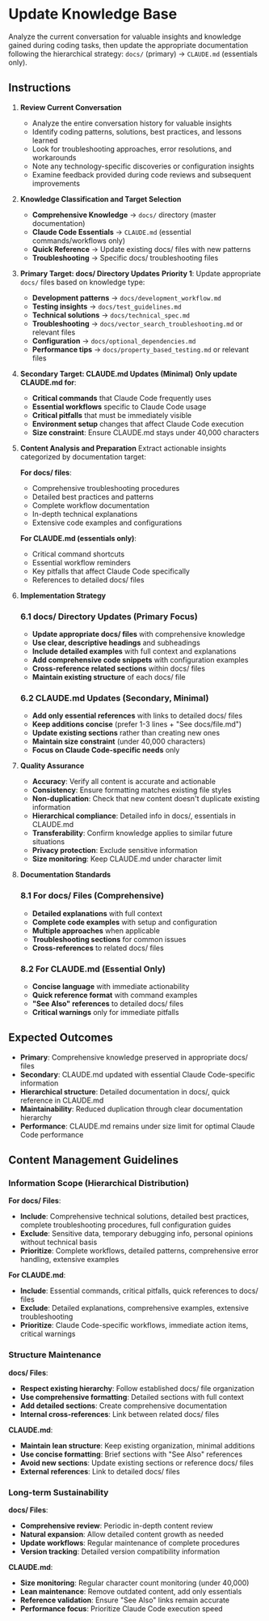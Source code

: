 # Update Knowledge Base

Analyze the current conversation for valuable insights and knowledge gained during coding tasks, then update the appropriate documentation following the hierarchical strategy: `docs/` (primary) → `CLAUDE.md` (essentials only).

## Instructions

1. **Review Current Conversation**
   - Analyze the entire conversation history for valuable insights
   - Identify coding patterns, solutions, best practices, and lessons learned
   - Look for troubleshooting approaches, error resolutions, and workarounds
   - Note any technology-specific discoveries or configuration insights
   - Examine feedback provided during code reviews and subsequent improvements

2. **Knowledge Classification and Target Selection**
   - **Comprehensive Knowledge** → `docs/` directory (master documentation)
   - **Claude Code Essentials** → `CLAUDE.md` (essential commands/workflows only)
   - **Quick Reference** → Update existing docs/ files with new patterns
   - **Troubleshooting** → Specific docs/ troubleshooting files

3. **Primary Target: docs/ Directory Updates**
   **Priority 1**: Update appropriate `docs/` files based on knowledge type:
   - **Development patterns** → `docs/development_workflow.md`
   - **Testing insights** → `docs/test_guidelines.md`
   - **Technical solutions** → `docs/technical_spec.md`
   - **Troubleshooting** → `docs/vector_search_troubleshooting.md` or relevant files
   - **Configuration** → `docs/optional_dependencies.md`
   - **Performance tips** → `docs/property_based_testing.md` or relevant files

4. **Secondary Target: CLAUDE.md Updates (Minimal)**
   **Only update CLAUDE.md for**:
   - **Critical commands** that Claude Code frequently uses
   - **Essential workflows** specific to Claude Code usage
   - **Critical pitfalls** that must be immediately visible
   - **Environment setup** changes that affect Claude Code execution
   - **Size constraint**: Ensure CLAUDE.md stays under 40,000 characters

5. **Content Analysis and Preparation**
   Extract actionable insights categorized by documentation target:

   **For docs/ files**:
   - Comprehensive troubleshooting procedures
   - Detailed best practices and patterns
   - Complete workflow documentation
   - In-depth technical explanations
   - Extensive code examples and configurations

   **For CLAUDE.md (essentials only)**:
   - Critical command shortcuts
   - Essential workflow reminders
   - Key pitfalls that affect Claude Code specifically
   - References to detailed docs/ files

6. **Implementation Strategy**

   ### 6.1 docs/ Directory Updates (Primary Focus)
   - **Update appropriate docs/ files** with comprehensive knowledge
   - **Use clear, descriptive headings** and subheadings
   - **Include detailed examples** with full context and explanations
   - **Add comprehensive code snippets** with configuration examples
   - **Cross-reference related sections** within docs/ files
   - **Maintain existing structure** of each docs/ file

   ### 6.2 CLAUDE.md Updates (Secondary, Minimal)
   - **Add only essential references** with links to detailed docs/ files
   - **Keep additions concise** (prefer 1-3 lines + "See docs/file.md")
   - **Update existing sections** rather than creating new ones
   - **Maintain size constraint** (under 40,000 characters)
   - **Focus on Claude Code-specific needs** only

7. **Quality Assurance**
   - **Accuracy**: Verify all content is accurate and actionable
   - **Consistency**: Ensure formatting matches existing file styles
   - **Non-duplication**: Check that new content doesn't duplicate existing information
   - **Hierarchical compliance**: Detailed info in docs/, essentials in CLAUDE.md
   - **Transferability**: Confirm knowledge applies to similar future situations
   - **Privacy protection**: Exclude sensitive information
   - **Size monitoring**: Keep CLAUDE.md under character limit

8. **Documentation Standards**

   ### 8.1 For docs/ Files (Comprehensive)
   - **Detailed explanations** with full context
   - **Complete code examples** with setup and configuration
   - **Multiple approaches** when applicable
   - **Troubleshooting sections** for common issues
   - **Cross-references** to related docs/ files

   ### 8.2 For CLAUDE.md (Essential Only)
   - **Concise language** with immediate actionability
   - **Quick reference format** with command examples
   - **"See Also" references** to detailed docs/ files
   - **Critical warnings** only for immediate pitfalls

## Expected Outcomes

- **Primary**: Comprehensive knowledge preserved in appropriate docs/ files
- **Secondary**: CLAUDE.md updated with essential Claude Code-specific information
- **Hierarchical structure**: Detailed documentation in docs/, quick reference in CLAUDE.md
- **Maintainability**: Reduced duplication through clear documentation hierarchy
- **Performance**: CLAUDE.md remains under size limit for optimal Claude Code performance

## Content Management Guidelines

### Information Scope (Hierarchical Distribution)

**For docs/ Files**:
- **Include**: Comprehensive technical solutions, detailed best practices, complete troubleshooting procedures, full configuration guides
- **Exclude**: Sensitive data, temporary debugging info, personal opinions without technical basis
- **Prioritize**: Complete workflows, detailed patterns, comprehensive error handling, extensive examples

**For CLAUDE.md**:
- **Include**: Essential commands, critical pitfalls, quick references to docs/ files
- **Exclude**: Detailed explanations, comprehensive examples, extensive troubleshooting
- **Prioritize**: Claude Code-specific workflows, immediate action items, critical warnings

### Structure Maintenance

**docs/ Files**:
- **Respect existing hierarchy**: Follow established docs/ file organization
- **Use comprehensive formatting**: Detailed sections with full context
- **Add detailed sections**: Create comprehensive documentation
- **Internal cross-references**: Link between related docs/ files

**CLAUDE.md**:
- **Maintain lean structure**: Keep existing organization, minimal additions
- **Use concise formatting**: Brief sections with "See Also" references
- **Avoid new sections**: Update existing sections or reference docs/ files
- **External references**: Link to detailed docs/ files

### Long-term Sustainability

**docs/ Files**:
- **Comprehensive review**: Periodic in-depth content review
- **Natural expansion**: Allow detailed content growth as needed
- **Update workflows**: Regular maintenance of complete procedures
- **Version tracking**: Detailed version compatibility information

**CLAUDE.md**:
- **Size monitoring**: Regular character count monitoring (under 40,000)
- **Lean maintenance**: Remove outdated content, add only essentials
- **Reference validation**: Ensure "See Also" links remain accurate
- **Performance focus**: Prioritize Claude Code execution speed
